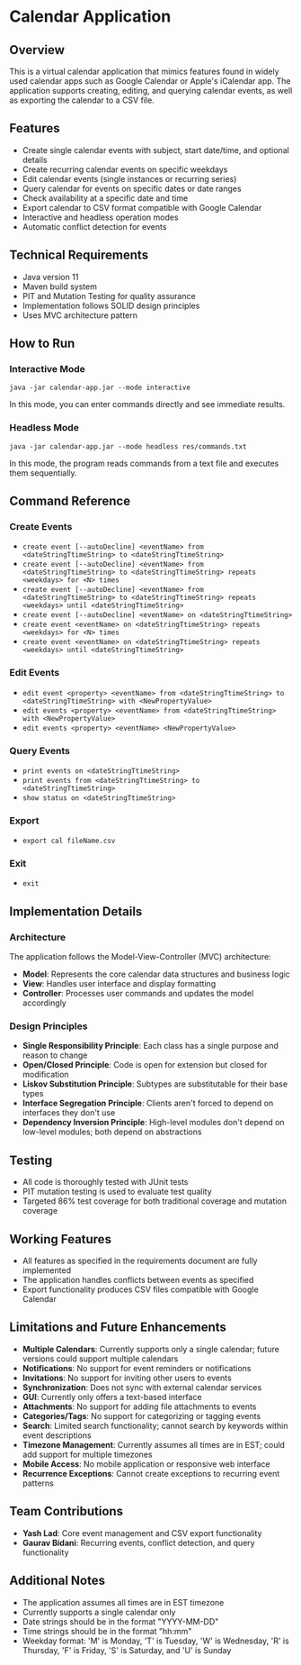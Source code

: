 # Calendar Application

## Overview
This is a virtual calendar application that mimics features found in widely used calendar apps such as Google Calendar or Apple's iCalendar app. The application supports creating, editing, and querying calendar events, as well as exporting the calendar to a CSV file.

## Features
- Create single calendar events with subject, start date/time, and optional details
- Create recurring calendar events on specific weekdays
- Edit calendar events (single instances or recurring series)
- Query calendar for events on specific dates or date ranges
- Check availability at a specific date and time
- Export calendar to CSV format compatible with Google Calendar
- Interactive and headless operation modes
- Automatic conflict detection for events

## Technical Requirements
- Java version 11
- Maven build system
- PIT and Mutation Testing for quality assurance
- Implementation follows SOLID design principles
- Uses MVC architecture pattern

## How to Run

### Interactive Mode
```
java -jar calendar-app.jar --mode interactive
```
In this mode, you can enter commands directly and see immediate results.

### Headless Mode
```
java -jar calendar-app.jar --mode headless res/commands.txt
```
In this mode, the program reads commands from a text file and executes them sequentially.

## Command Reference

### Create Events
- `create event [--autoDecline] <eventName> from <dateStringTtimeString> to <dateStringTtimeString>`
- `create event [--autoDecline] <eventName> from <dateStringTtimeString> to <dateStringTtimeString> repeats <weekdays> for <N> times`
- `create event [--autoDecline] <eventName> from <dateStringTtimeString> to <dateStringTtimeString> repeats <weekdays> until <dateStringTtimeString>`
- `create event [--autoDecline] <eventName> on <dateStringTtimeString>`
- `create event <eventName> on <dateStringTtimeString> repeats <weekdays> for <N> times`
- `create event <eventName> on <dateStringTtimeString> repeats <weekdays> until <dateStringTtimeString>`

### Edit Events
- `edit event <property> <eventName> from <dateStringTtimeString> to <dateStringTtimeString> with <NewPropertyValue>`
- `edit events <property> <eventName> from <dateStringTtimeString> with <NewPropertyValue>`
- `edit events <property> <eventName> <NewPropertyValue>`

### Query Events
- `print events on <dateStringTtimeString>`
- `print events from <dateStringTtimeString> to <dateStringTtimeString>`
- `show status on <dateStringTtimeString>`

### Export
- `export cal fileName.csv`

### Exit
- `exit`

## Implementation Details

### Architecture
The application follows the Model-View-Controller (MVC) architecture:
- **Model**: Represents the core calendar data structures and business logic
- **View**: Handles user interface and display formatting
- **Controller**: Processes user commands and updates the model accordingly

### Design Principles
- **Single Responsibility Principle**: Each class has a single purpose and reason to change
- **Open/Closed Principle**: Code is open for extension but closed for modification
- **Liskov Substitution Principle**: Subtypes are substitutable for their base types
- **Interface Segregation Principle**: Clients aren't forced to depend on interfaces they don't use
- **Dependency Inversion Principle**: High-level modules don't depend on low-level modules; both depend on abstractions

## Testing
- All code is thoroughly tested with JUnit tests
- PIT mutation testing is used to evaluate test quality
- Targeted 86% test coverage for both traditional coverage and mutation coverage

## Working Features
- All features as specified in the requirements document are fully implemented
- The application handles conflicts between events as specified
- Export functionality produces CSV files compatible with Google Calendar

## Limitations and Future Enhancements
- **Multiple Calendars**: Currently supports only a single calendar; future versions could support multiple calendars
- **Notifications**: No support for event reminders or notifications
- **Invitations**: No support for inviting other users to events
- **Synchronization**: Does not sync with external calendar services
- **GUI**: Currently only offers a text-based interface
- **Attachments**: No support for adding file attachments to events
- **Categories/Tags**: No support for categorizing or tagging events
- **Search**: Limited search functionality; cannot search by keywords within event descriptions
- **Timezone Management**: Currently assumes all times are in EST; could add support for multiple timezones
- **Mobile Access**: No mobile application or responsive web interface
- **Recurrence Exceptions**: Cannot create exceptions to recurring event patterns

## Team Contributions
- **Yash Lad**: Core event management and CSV export functionality
- **Gaurav Bidani**: Recurring events, conflict detection, and query functionality

## Additional Notes
- The application assumes all times are in EST timezone
- Currently supports a single calendar only
- Date strings should be in the format "YYYY-MM-DD"
- Time strings should be in the format "hh:mm"
- Weekday format: 'M' is Monday, 'T' is Tuesday, 'W' is Wednesday, 'R' is Thursday, 'F' is Friday, 'S' is Saturday, and 'U' is Sunday